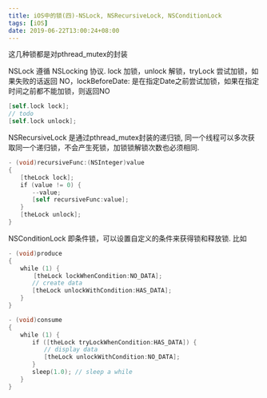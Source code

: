 ```yaml
---
title: iOS中的锁(四)-NSLock, NSRecursiveLock, NSConditionLock
tags: [iOS]
date: 2019-06-22T13:00:24+08:00
---
```


这几种锁都是对pthread_mutex的封装

NSLock 遵循 NSLocking 协议. lock 加锁，unlock 解锁，tryLock 尝试加锁，如果失败的话返回 NO，lockBeforeDate: 是在指定Date之前尝试加锁，如果在指定时间之前都不能加锁，则返回NO

<!--truncate-->

```objectivec
[self.lock lock];
// todo
[self.lock unlock];
```

NSRecursiveLock 是通过pthread_mutex封装的递归锁, 同一个线程可以多次获取同一个递归锁，不会产生死锁，加锁锁解锁次数也必须相同.

```objectivec
- (void)recursiveFunc:(NSInteger)value
{ 
　　[theLock lock]; 
　　if (value != 0) { 
　　　　--value; 
　　　　[self recursiveFunc:value]; 
　　}
　　[theLock unlock];
}
```

NSConditionLock 即条件锁，可以设置自定义的条件来获得锁和释放锁. 比如

```objectivec
- (void)produce
{
　　while (1) {
       [theLock lockWhenCondition:NO_DATA];
　　　　// create data
　　　　[theLock unlockWithCondition:HAS_DATA];
　　}
}

- (void)consume
{
　　while (1) {
　　　　if ([theLock tryLockWhenCondition:HAS_DATA]) {
　　　　　　// display data
　　　　　　[theLock unlockWithCondition:NO_DATA];
　　　　}
　　　　sleep(1.0); // sleep a while
　　}
}
```